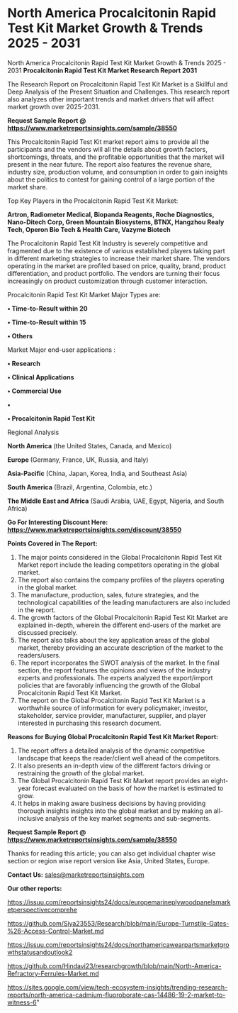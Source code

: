 # North America Procalcitonin Rapid Test Kit Market Growth & Trends 2025 - 2031
 North America Procalcitonin Rapid Test Kit Market Growth & Trends 2025 - 2031
<strong>Procalcitonin Rapid Test Kit Market Research Report 2031</strong>

The Research Report on Procalcitonin Rapid Test Kit Market is a Skillful and Deep Analysis of the Present Situation and Challenges. This research report also analyzes other important trends and market drivers that will affect market growth over 2025-2031.

<strong>Request Sample Report @ <a href=https://www.marketreportsinsights.com/sample/38550>https://www.marketreportsinsights.com/sample/38550</a></strong>

This Procalcitonin Rapid Test Kit market report aims to provide all the participants and the vendors will all the details about growth factors, shortcomings, threats, and the profitable opportunities that the market will present in the near future. The report also features the revenue share, industry size, production volume, and consumption in order to gain insights about the politics to contest for gaining control of a large portion of the market share.

Top Key Players in the Procalcitonin Rapid Test Kit Market:

<strong>Artron, Radiometer Medical, Biopanda Reagents, Roche Diagnostics, Nano-Ditech Corp, Green Mountain Biosystems, BTNX, Hangzhou Realy Tech, Operon Bio Tech & Health Care, Vazyme Biotech</strong>

The Procalcitonin Rapid Test Kit Industry is severely competitive and fragmented due to the existence of various established players taking part in different marketing strategies to increase their market share. The vendors operating in the market are profiled based on price, quality, brand, product differentiation, and product portfolio. The vendors are turning their focus increasingly on product customization through customer interaction.

Procalcitonin Rapid Test Kit Market Major Types are:

<strong>•  Time-to-Result within 20

•  Time-to-Result within 15

•  Others</strong>

Market Major end-user applications :

<strong>•  Research

•  Clinical Applications

•  Commercial Use

•  

•  Procalcitonin Rapid Test Kit</strong>

Regional Analysis

</u><strong><b>North America</b></strong> (the United States, Canada, and Mexico)

<strong><b>Europe </b></strong>(Germany, France, UK, Russia, and Italy)

<strong><b>Asia-Pacific</b></strong> (China, Japan, Korea, India, and Southeast Asia)

<strong><b>South America</b></strong> (Brazil, Argentina, Colombia, etc.)

<strong><b>The Middle East and Africa</b></strong> (Saudi Arabia, UAE, Egypt, Nigeria, and South Africa)

<strong>Go For Interesting Discount Here: <a href=https://www.marketreportsinsights.com/discount/38550>https://www.marketreportsinsights.com/discount/38550</a></strong>

<strong>Points Covered in The Report:</strong>
<ol>
  <li>The major points considered in the Global Procalcitonin Rapid Test Kit Market report include the leading competitors operating in the global market.</li>
  <li>The report also contains the company profiles of the players operating in the global market.</li>
  <li>The manufacture, production, sales, future strategies, and the technological capabilities of the leading manufacturers are also included in the report.</li>
  <li>The growth factors of the Global Procalcitonin Rapid Test Kit Market are explained in-depth, wherein the different end-users of the market are discussed precisely.</li>
  <li>The report also talks about the key application areas of the global market, thereby providing an accurate description of the market to the readers/users.</li>
  <li>The report incorporates the SWOT analysis of the market. In the final section, the report features the opinions and views of the industry experts and professionals. The experts analyzed the export/import policies that are favorably influencing the growth of the Global Procalcitonin Rapid Test Kit Market.</li>
  <li>The report on the Global Procalcitonin Rapid Test Kit Market is a worthwhile source of information for every policymaker, investor, stakeholder, service provider, manufacturer, supplier, and player interested in purchasing this research document.</li>
</ol>
<strong>Reasons for Buying Global Procalcitonin Rapid Test Kit Market Report:</strong>

<ol>
  <li>The report offers a detailed analysis of the dynamic competitive landscape that keeps the reader/client well ahead of the competitors.</li>
  <li>It also presents an in-depth view of the different factors driving or restraining the growth of the global market.</li>
  <li>The Global Procalcitonin Rapid Test Kit Market report provides an eight-year forecast evaluated on the basis of how the market is estimated to grow.</li>
  <li>It helps in making aware business decisions by having providing thorough insights insights into the global market and by making an all-inclusive analysis of the key market segments and sub-segments.</li>
</ol>
<strong>Request Sample Report @ <a href=https://www.marketreportsinsights.com/sample/38550>https://www.marketreportsinsights.com/sample/38550</a></strong>


Thanks for reading this article; you can also get individual chapter wise section or region wise report version like Asia, United States, Europe.

<strong>Contact Us:</strong>
sales@marketreportsinsights.com

<strong>Our other reports:</strong>

<a href=https://issuu.com/reportsinsights24/docs/europemarineplywoodpanelsmarketperspectivecomprehe>https://issuu.com/reportsinsights24/docs/europemarineplywoodpanelsmarketperspectivecomprehe</a>

<a href=https://github.com/Siya23553/Research/blob/main/Europe-Turnstile-Gates-%26-Access-Control-Market.md>https://github.com/Siya23553/Research/blob/main/Europe-Turnstile-Gates-%26-Access-Control-Market.md</a>

<a href=https://issuu.com/reportsinsights24/docs/northamericawearpartsmarketgrowthstatusandoutlook2>https://issuu.com/reportsinsights24/docs/northamericawearpartsmarketgrowthstatusandoutlook2</a>

<a href=https://github.com/Hindavi23/researchgrowth/blob/main/North-America-Refractory-Ferrules-Market.md>https://github.com/Hindavi23/researchgrowth/blob/main/North-America-Refractory-Ferrules-Market.md</a>

<a href=https://sites.google.com/view/tech-ecosystem-insights/trending-research-reports/north-america-cadmium-fluoroborate-cas-14486-19-2-market-to-witness-6>https://sites.google.com/view/tech-ecosystem-insights/trending-research-reports/north-america-cadmium-fluoroborate-cas-14486-19-2-market-to-witness-6</a>"
